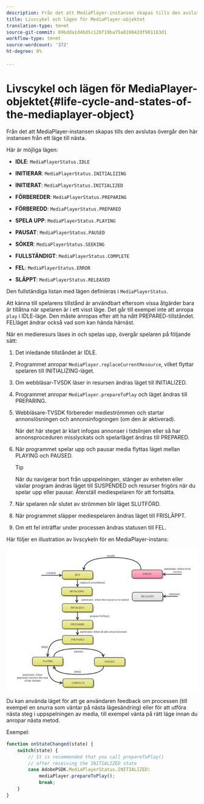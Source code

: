```yaml
---
description: Från det att MediaPlayer-instansen skapas tills den avslutas övergår den här instansen från ett läge till nästa.
title: Livscykel och lägen för MediaPlayer-objektet
translation-type: tm+mt
source-git-commit: 89bdda1d4bd5c126f19ba75a819942df901183d1
workflow-type: tm+mt
source-wordcount: '372'
ht-degree: 0%

---
```



# Livscykel och lägen för MediaPlayer-objektet{#life-cycle-and-states-of-the-mediaplayer-object}

Från det att MediaPlayer-instansen skapas tills den avslutas övergår den här instansen från ett läge till nästa.

Här är möjliga lägen:

* **IDLE**:  `MediaPlayerStatus.IDLE`

* **INITIERAR**:  `MediaPlayerStatus.INITIALIZING`

* **INITIERAT**:  `MediaPlayerStatus.INITIALIZED`

* **FÖRBEREDER**:  `MediaPlayerStatus.PREPARING`

* **FÖRBEREDD**:  `MediaPlayerStatus.PREPARED`

* **SPELA UPP**:  `MediaPlayerStatus.PLAYING`

* **PAUSAT**:  `MediaPlayerStatus.PAUSED`

* **SÖKER**:  `MediaPlayerStatus.SEEKING`

* **FULLSTÄNDIGT**:  `MediaPlayerStatus.COMPLETE`

* **FEL**:  `MediaPlayerStatus.ERROR`

* **SLÄPPT**:  `MediaPlayerStatus.RELEASED`

Den fullständiga listan med lägen definieras i `MediaPlayerStatus`.

Att känna till spelarens tillstånd är användbart eftersom vissa åtgärder bara är tillåtna när spelaren är i ett visst läge. Det går till exempel inte att anropa `play` i IDLE-läge. Den måste anropas efter att ha nått PREPARED-tillståndet. FELläget ändrar också vad som kan hända härnäst.

När en medieresurs läses in och spelas upp, övergår spelaren på följande sätt:

1. Det inledande tillståndet är IDLE.
1. Programmet anropar `MediaPlayer.replaceCurrentResource`, vilket flyttar spelaren till INITIALIZING-läget.
1. Om webbläsar-TVSDK läser in resursen ändras läget till INITIALIZED.
1. Programmet anropar `MediaPlayer.prepareToPlay` och läget ändras till PREPARING.
1. Webbläsare-TVSDK förbereder medieströmmen och startar annonslösningen och annonsinfogningen (om den är aktiverad).

   När det här steget är klart infogas annonser i tidslinjen eller så har annonsproceduren misslyckats och spelarläget ändras till PREPARED.
1. När programmet spelar upp och pausar media flyttas läget mellan PLAYING och PAUSED.

   >[!TIP]
   >
   >När du navigerar bort från uppspelningen, stänger av enheten eller växlar program ändras läget till SUSPENDED och resurser frigörs när du spelar upp eller pausar. Återställ mediespelaren för att fortsätta.

1. När spelaren når slutet av strömmen blir läget SLUTFÖRD.
1. När programmet släpper mediespelaren ändras läget till FRISLÄPPT.
1. Om ett fel inträffar under processen ändras statusen till FEL.

Här följer en illustration av livscykeln för en MediaPlayer-instans:

<!--<a id="fig_DD3DAE7507C549C8A4720A26DFCFFCCB"></a>-->

![](assets/player-state-transitions-diagram-android_1.2_web.png)

Du kan använda läget för att ge användaren feedback om processen (till exempel en snurra som väntar på nästa lägesändring) eller för att utföra nästa steg i uppspelningen av media, till exempel vänta på rätt läge innan du anropar nästa metod.

Exempel:

```js
function onStateChanged(state) { 
    switch(state) { 
        // It is recommended that you call prepareToPlay()  
        // after receiving the INITIALIZED state             
        case AdobePSDK.MediaPlayerStatus.INITIALIZED: 
            mediaPlayer.prepareToPlay(); 
            break; 
    } 
} 
```

